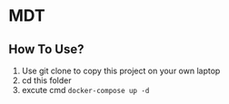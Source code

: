 # MDT

## How To Use?

1. Use git clone to copy this project on your own laptop
2. cd this folder
3. excute cmd `docker-compose up -d`




